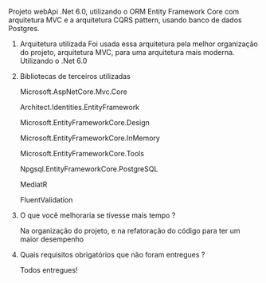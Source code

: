 Projeto webApi .Net 6.0, utilizando o ORM Entity Framework Core com arquitetura MVC e a arquitetura CQRS pattern, usando banco de dados Postgres. 


1. Arquitetura utilizada
	Foi usada essa arquitetura pela melhor organização do projeto, arquitetura MVC, para uma arquitetura mais moderna.
	Utilizando o .Net 6.0

2. Bibliotecas de terceiros utilizadas

	Microsoft.AspNetCore.Mvc.Core
	
	Architect.Identities.EntityFramework
	
	Microsoft.EntityFrameworkCore.Design
	
	Microsoft.EntityFrameworkCore.InMemory
	
	Microsoft.EntityFrameworkCore.Tools
	
	Npgsql.EntityFrameworkCore.PostgreSQL
	
	MediatR
	
	FluentValidation

3. O que você melhoraria se tivesse mais tempo ?

	Na organização do projeto, e na refatoração do código para ter um maior desempenho

4. Quais requisitos obrigatórios que não foram entregues ?

	Todos entregues!

